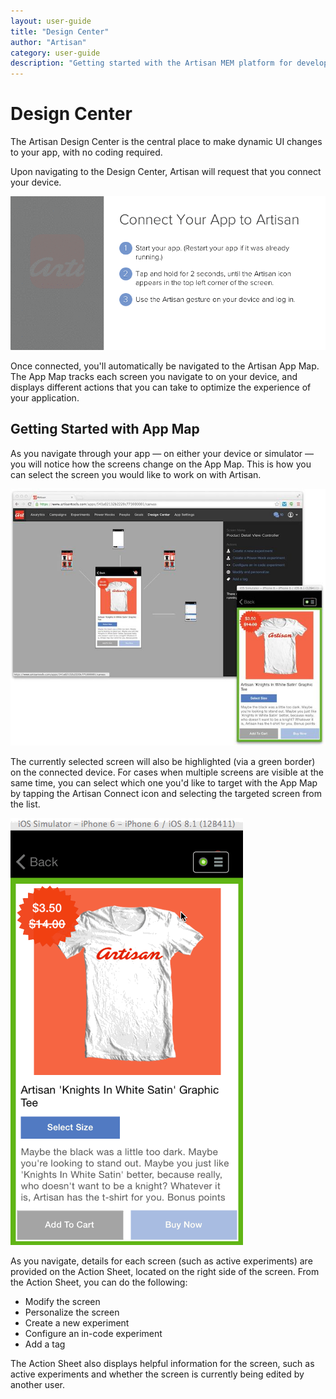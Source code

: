 ```yaml
---
layout: user-guide
title: "Design Center"
author: "Artisan"
category: user-guide
description: "Getting started with the Artisan MEM platform for developers."
---
```

# Design Center
The Artisan Design Center is the central place to make dynamic UI changes to your app, with no coding required.

Upon navigating to the Design Center, Artisan will request that you connect your device.

<p><img src="/images/screens/connect-to-artisan-810x395.gif" width="700" alt="Screen capture of how to connect your app to Artisan." /></p>

Once connected, you'll automatically be navigated to the Artisan App Map. The App Map tracks each screen you navigate to on your device, and displays different actions that you can take to optimize the experience of your application.

## Getting Started with App Map
As you navigate through your app — on either your device or simulator — you will notice how the screens change on the App Map. This is how you can select the screen you would like to work on with Artisan.

<p><img src="/images/screens/app-map-selection-700x571.jpg" width="700" alt="Screen capture of how to connect your app to Artisan." /></p>

The currently selected screen will also be highlighted (via a green border) on the connected device.  For cases when multiple screens are visible at the same time, you can select which one you'd like to target with the App Map by tapping the Artisan Connect icon and selecting the targeted screen from the list.

<p><img src="/images/screens/device-screen-selection-372x683.gif" alt="Screen capture of how to connect your app to Artisan." /></p>

As you navigate, details for each screen (such as active experiments) are provided on the Action Sheet, located on the right side of the screen. From the Action Sheet, you can do the following:

* Modify the screen
* Personalize the screen
* Create a new experiment
* Configure an in-code experiment
* Add a tag

The Action Sheet also displays helpful information for the screen, such as active experiments and whether the screen is currently being edited by another user.


